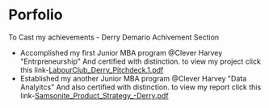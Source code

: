 # Porfolio
To Cast my achievements - Derry Demario
Achivement Section
- Accomplished my first Junior MBA program @Clever Harvey "Entrpreneurship" And certified with distinction. to view my project click this link-[LabourClub_Derry_Pitchdeck.1.pdf](https://github.com/Derryde/Porfolio/files/9025659/LabourClub_Derry_Pitchdeck.1.pdf)
- Established my another Junior MBA program @Clever Harvey "Data Analyitcs" And also certified with distinction. to view my report click this link-[Samsonite_Product_Strategy_-Derry.pdf](https://github.com/Derryde/Porfolio/files/9025668/Samsonite_Product_Strategy_-Derry.pdf)

